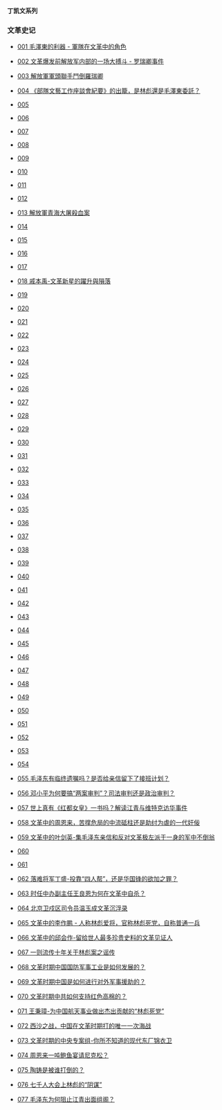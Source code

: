 #### 丁凯文系列

### 文革史记


- [001 毛澤東的利器 - 軍隊在文革中的角色  ](https://youtu.be/Tbza4HAv5yM)
- [002 文革爆发前解放军内部的一场大搏斗 - 罗瑞卿事件](https://youtu.be/26kdjl5y3D0)
- [003 解放軍軍頭聯手鬥倒羅瑞卿](https://youtu.be/ArgDWpVrf8c)
- [004 《部隊文藝工作座談會紀要》的出籠，是林彪還是毛澤東委託？](https://youtu.be/RSf6u7XsLHg)
- [005   ]()
- [006   ]()
- [007   ]()
- [008   ]()
- [009   ]()

- [010   ]()
- [011   ]()
- [012   ]()
- [013 解放軍青海大屠殺血案](https://youtu.be/DkuOyePxBbM)
- [014   ]()
- [015   ]()
- [016   ]()
- [017   ]()
- [018 戚本禹-文革新星的躍升與隕落](https://youtu.be/b1pxcw5leMc)
- [019   ]()

- [020   ]()
- [021   ]()
- [022   ]()
- [023   ]()
- [024   ]()
- [025   ]()
- [026   ]()
- [027   ]()
- [028   ]()
- [029   ]()

- [030   ]()
- [031   ]()
- [032   ]()
- [033   ]()
- [034   ]()
- [035   ]()
- [036   ]()
- [037   ]()
- [038   ]()
- [039   ]()

- [040   ]()
- [041   ]()
- [042   ]()
- [043   ]()
- [044   ]()
- [045   ]()
- [046   ]()
- [047   ]()
- [048   ]()
- [049   ]()

- [050   ]()
- [051   ]()
- [052   ]()
- [053   ]()
- [054   ]()
- [055 毛泽东有临终遗嘱吗？是否给亲信留下了接班计划？](https://youtu.be/6N34_jNAfiM)
- [056 邓小平为何要搞“两案审判”？司法审判还是政治审判？](https://youtu.be/wwFc5RoQqo4)
- [057 世上真有《红都女皇》一书吗？解读江青与维特克访华事件](https://youtu.be/m3BIVJoo1-A)
- [058 文革中的周恩来，苦撑危局的中流砥柱还是助纣为虐的一代奸佞](https://youtu.be/nXYQFbPEUuk)
- [059 文革中的叶剑英-集毛泽东亲信和反对文革极左派于一身的军中不倒翁](https://youtu.be/_1EDAc6u7u4)

- [060   ](https://youtu.be/vYI4WQTQNTU)
- [061   ]()
- [062 落难将军丁盛-投靠“四人帮”，还是华国锋的欲加之罪？](https://youtu.be/Ko3l-xNPgNI)
- [063 时任中办副主任王良恩为何在文革中自杀？](https://youtu.be/F_LdtlNO2t0)
- [064 北京卫戍区司令员温玉成文革沉浮录](https://youtu.be/GrlmRmzcnvY)
- [065 文革中的李作鹏 - 人称林彪爱将，官称林彪死党，自称普通一兵](https://youtu.be/cpvpF_GsVJo)
- [066 文革中的邱会作-留给世人最多珍贵史料的文革见证人](https://youtu.be/XcfP3VD0izc)
- [067 一则流传十年关于林彪案之谣传](https://youtu.be/0RYcANtZZeo)
- [068 文革时期中国国防军事工业是如何发展的？](https://youtu.be/thEPLKnveLk)
- [069 文革时期中国是如何进行对外军事援助的？](https://youtu.be/9BBqXEvMMtg)

- [070 文革时期中共如何支持红色高棉的？](https://youtu.be/Y_hzxDFuP_k)
- [071 王秉璋-为中国航天事业做出杰出贡献的“林彪死党”](https://youtu.be/DaA3Qn108uQ)
- [072 西沙之战，中国在文革时期打的唯一一次海战](https://youtu.be/MU6w615PWpQ)
- [073 文革时期的中央专案组-你所不知道的现代东厂锦衣卫](https://youtu.be/CNqn7gVmark)
- [074 周恩来一吨鲍鱼宴请尼克松？](https://youtu.be/Q9WomW1b8p8)
- [075 陶铸是被谁打倒的？](https://youtu.be/d4jS0tkqPc0)
- [076 七千人大会上林彪的“阴谋”](https://youtu.be/MtiZy7adCoU)
- [077 毛泽东为何阻止江青出面组阁？ ](https://youtu.be/nem4rHGwuNw)
